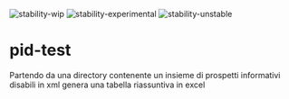 ![stability-wip](https://img.shields.io/badge/stability-work_in_progress-lightgrey.svg)
![stability-experimental](https://img.shields.io/badge/stability-experimental-orange.svg)
![stability-unstable](https://img.shields.io/badge/stability-unstable-yellow.svg)


# pid-test

Partendo da una directory contenente un insieme di prospetti informativi disabili in xml genera una tabella riassuntiva in excel

